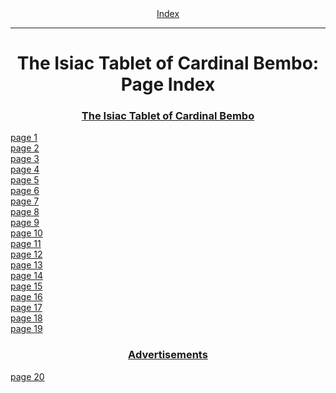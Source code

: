 <body>
 <center><a href="index.htm">Index</a></center><hr>
 <h1 align="CENTER">The Isiac Tablet of Cardinal Bembo: Page Index</h1>
 <h3 align="CENTER"><a href="isi02.htm">The Isiac Tablet of Cardinal Bembo</a></h3>
 <a href="isi02.htm#page_1">page 1</a><br>
 <a href="isi02.htm#page_2">page 2</a><br>
 <a href="isi02.htm#page_3">page 3</a><br>
 <a href="isi02.htm#page_4">page 4</a><br>
 <a href="isi02.htm#page_5">page 5</a><br>
 <a href="isi02.htm#page_6">page 6</a><br>
 <a href="isi02.htm#page_7">page 7</a><br>
 <a href="isi02.htm#page_8">page 8</a><br>
 <a href="isi02.htm#page_9">page 9</a><br>
 <a href="isi02.htm#page_10">page 10</a><br>
 <a href="isi02.htm#page_11">page 11</a><br>
 <a href="isi02.htm#page_12">page 12</a><br>
 <a href="isi02.htm#page_13">page 13</a><br>
 <a href="isi02.htm#page_14">page 14</a><br>
 <a href="isi02.htm#page_15">page 15</a><br>
 <a href="isi02.htm#page_16">page 16</a><br>
 <a href="isi02.htm#page_17">page 17</a><br>
 <a href="isi02.htm#page_18">page 18</a><br>
 <a href="isi02.htm#page_19">page 19</a><br>
 <h3 align="CENTER"><a href="isi03.htm">Advertisements</a></h3>
 <a href="isi03.htm#page_20">page 20</a><br>
 </body>